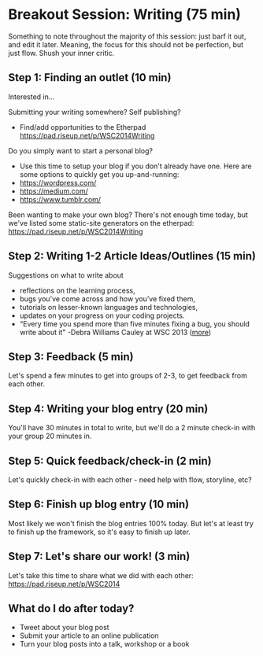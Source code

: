 Breakout Session: Writing (75 min)
==================================
Something to note throughout the majority of this session: just barf it out, and edit it later. Meaning, the focus for this should not be perfection, but just flow. Shush your inner critic.

Step 1: Finding an outlet (10 min)
----------------------------------

Interested in... 

Submitting your writing somewhere? Self publishing? 
 - Find/add opportunities to the Etherpad <https://pad.riseup.net/p/WSC2014Writing>

Do you simply want to start a personal blog?
- Use this time to setup your blog if you don't already have one. Here are some options to quickly get you up-and-running:
 - <https://wordpress.com/>
 - <https://medium.com/>
 - <https://www.tumblr.com/>

Been wanting to make your own blog? There's not enough time today, but we've listed some static-site generators on the etherpad: <https://pad.riseup.net/p/WSC2014Writing>


Step 2: Writing 1-2 Article Ideas/Outlines (15 min)
---------------------------------------------------

Suggestions on what to write about
- reflections on the learning process, 
- bugs you’ve come across and how you’ve fixed them, 
- tutorials on lesser-known languages and technologies,
- updates on your progress on your coding projects. 
- “Every time you spend more than five minutes fixing a bug, you should write about it" -Debra Williams Cauley at WSC 2013 ([more](http://www.writespeakcode.com/blog/2013/11/16/so-you-wanna-write-tech-books.html))

Step 3: Feedback (5 min)
---------------------------------------------------
Let's spend a few minutes to get into groups of 2-3, to get feedback from each other.

Step 4: Writing your blog entry (20 min)
---------------------------------------------------
You'll have 30 minutes in total to write, but we'll do a 2 minute check-in with your group 20 minutes in.

Step 5: Quick feedback/check-in (2 min)
---------------------------------------------------
Let's quickly check-in with each other - need help with flow, storyline, etc?

Step 6: Finish up blog entry (10 min)
---------------------------------------------------
Most likely we won't finish the blog entries 100% today. But let's at least try to finish up the framework, so it's easy to finish up later.

Step 7: Let's share our work! (3 min)
---------------------------------------------------
Let's take this time to share what we did with each other: <https://pad.riseup.net/p/WSC2014>

What do I do after today?
---------------------------------------------------
- Tweet about your blog post
- Submit your article to an online publication
- Turn your blog posts into a talk, workshop or a book

